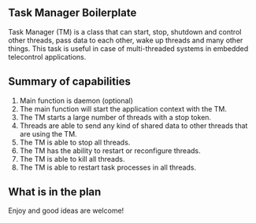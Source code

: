 ## Task Manager Boilerplate

Task Manager (TM) is a class that can start, stop, shutdown and control other threads, pass data to each other, wake up threads and many other things.
This task is useful in case of multi-threaded systems in embedded telecontrol applications.

## Summary of capabilities

1. Main function is daemon (optional)
1. The main function will start the application context with the TM.
2. The TM starts a large number of threads with a stop token.
3. Threads are able to send any kind of shared data to other threads that are using the TM.
4. The TM is able to stop all threads.
5. The TM has the ability to restart or reconfigure threads.
6. The TM is able to kill all threads.
7. The TM is able to restart task processes in all threads.

## What is in the plan

Enjoy and good ideas are welcome!
